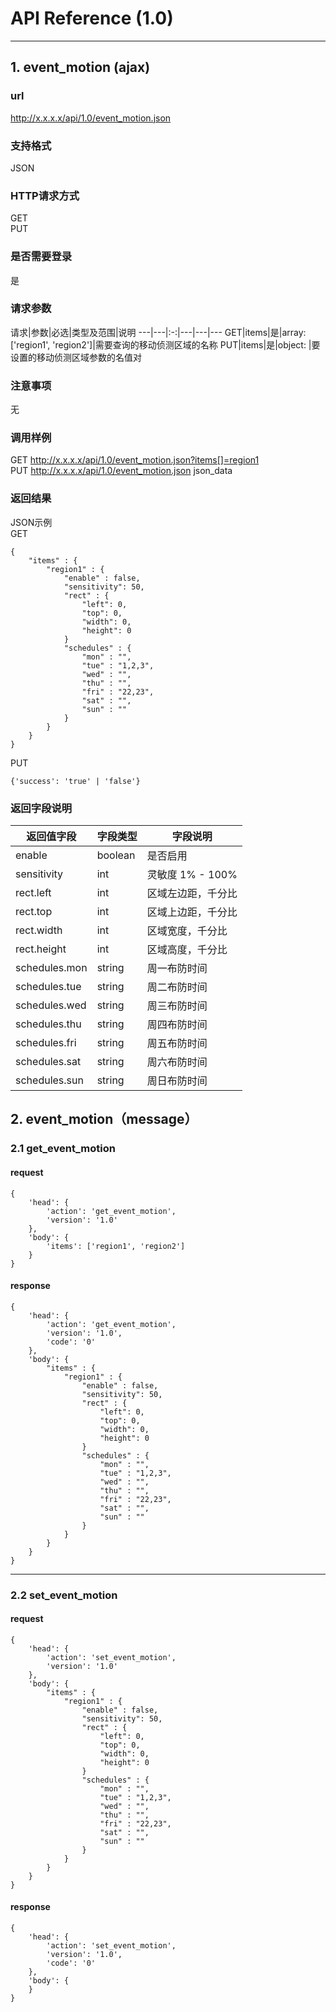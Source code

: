 # API Reference (1.0)
---

## 1. event_motion (ajax)

### url
http://x.x.x.x/api/1.0/event_motion.json

### 支持格式
JSON

### HTTP请求方式
GET  
PUT

### 是否需要登录
是

### 请求参数
 请求|参数|必选|类型及范围|说明
---|---|:-:|---|---|---
GET|items|是|array: ['region1', 'region2']|需要查询的移动侦测区域的名称
PUT|items|是|object: |要设置的移动侦测区域参数的名值对

### 注意事项
无

### 调用样例
GET http://x.x.x.x/api/1.0/event_motion.json?items[]=region1  
PUT http://x.x.x.x/api/1.0/event_motion.json json_data

### 返回结果
JSON示例  
GET

	{
		"items" : {
			"region1" : {
				"enable" : false,
				"sensitivity": 50,
				"rect" : {
					"left": 0,
					"top": 0,
					"width": 0,
					"height": 0
				}
				"schedules" : {
					"mon" : "",
					"tue" : "1,2,3",
					"wed" : "",
					"thu" : "",
					"fri" : "22,23",
					"sat" : "",
					"sun" : ""
				}
			}
		}
	}
	
PUT

	{'success': 'true' | 'false'}
	
### 返回字段说明
返回值字段|字段类型|字段说明
---|---|---
enable|boolean|是否启用
sensitivity|int|灵敏度 1% - 100%
rect.left|int|区域左边距，千分比
rect.top|int|区域上边距，千分比
rect.width|int|区域宽度，千分比
rect.height|int|区域高度，千分比
schedules.mon|string|周一布防时间
schedules.tue|string|周二布防时间
schedules.wed|string|周三布防时间
schedules.thu|string|周四布防时间
schedules.fri|string|周五布防时间
schedules.sat|string|周六布防时间
schedules.sun|string|周日布防时间


## 2. event_motion（message）

### 2.1 get_event_motion
#### request
    {
		'head': {
            'action': 'get_event_motion',
            'version': '1.0'
		},
        'body': {
            'items': ['region1', 'region2']
        }
    }
#### response
    {
		'head': {
            'action': 'get_event_motion',
            'version': '1.0',
            'code': '0'
		},
        'body': {
            "items" : {
				"region1" : {
					"enable" : false,
					"sensitivity": 50,
					"rect" : {
						"left": 0,
						"top": 0,
						"width": 0,
						"height": 0
					}
					"schedules" : {
						"mon" : "",
						"tue" : "1,2,3",
						"wed" : "",
						"thu" : "",
						"fri" : "22,23",
						"sat" : "",
						"sun" : ""
					}
				}
			}
        }
    }
---
### 2.2 set_event_motion
#### request
    {
		'head': {
            'action': 'set_event_motion',
            'version': '1.0'
        },
        'body': {
			"items" : {
				"region1" : {
					"enable" : false,
					"sensitivity": 50,
					"rect" : {
						"left": 0,
						"top": 0,
						"width": 0,
						"height": 0
					}
					"schedules" : {
						"mon" : "",
						"tue" : "1,2,3",
						"wed" : "",
						"thu" : "",
						"fri" : "22,23",
						"sat" : "",
						"sun" : ""
					}
				}
			}
		}
    }
#### response
    {
		'head': {
            'action': 'set_event_motion',
            'version': '1.0',
			'code': '0'
		},
        'body': {
		}
    }
